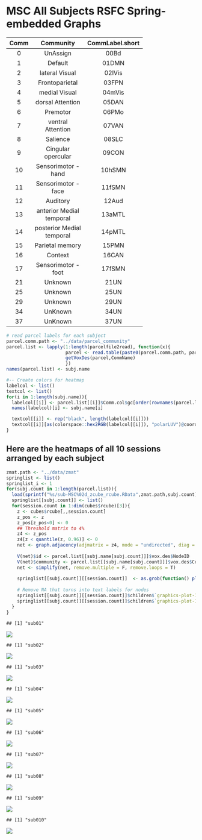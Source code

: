MSC All Subjects RSFC Spring-embedded Graphs
================

<table style="width:72%;">
<colgroup>
<col width="9%" />
<col width="38%" />
<col width="23%" />
</colgroup>
<thead>
<tr class="header">
<th align="center">Comm</th>
<th align="center">Community</th>
<th align="center">CommLabel.short</th>
</tr>
</thead>
<tbody>
<tr class="odd">
<td align="center">0</td>
<td align="center">UnAssign</td>
<td align="center">00Bd</td>
</tr>
<tr class="even">
<td align="center">1</td>
<td align="center">Default</td>
<td align="center">01DMN</td>
</tr>
<tr class="odd">
<td align="center">2</td>
<td align="center">lateral Visual</td>
<td align="center">02lVis</td>
</tr>
<tr class="even">
<td align="center">3</td>
<td align="center">Frontoparietal</td>
<td align="center">03FPN</td>
</tr>
<tr class="odd">
<td align="center">4</td>
<td align="center">medial Visual</td>
<td align="center">04mVis</td>
</tr>
<tr class="even">
<td align="center">5</td>
<td align="center">dorsal Attention</td>
<td align="center">05DAN</td>
</tr>
<tr class="odd">
<td align="center">6</td>
<td align="center">Premotor</td>
<td align="center">06PMo</td>
</tr>
<tr class="even">
<td align="center">7</td>
<td align="center">ventral Attention</td>
<td align="center">07VAN</td>
</tr>
<tr class="odd">
<td align="center">8</td>
<td align="center">Salience</td>
<td align="center">08SLC</td>
</tr>
<tr class="even">
<td align="center">9</td>
<td align="center">Cingular opercular</td>
<td align="center">09CON</td>
</tr>
<tr class="odd">
<td align="center">10</td>
<td align="center">Sensorimotor - hand</td>
<td align="center">10hSMN</td>
</tr>
<tr class="even">
<td align="center">11</td>
<td align="center">Sensorimotor - face</td>
<td align="center">11fSMN</td>
</tr>
<tr class="odd">
<td align="center">12</td>
<td align="center">Auditory</td>
<td align="center">12Aud</td>
</tr>
<tr class="even">
<td align="center">13</td>
<td align="center">anterior Medial temporal</td>
<td align="center">13aMTL</td>
</tr>
<tr class="odd">
<td align="center">14</td>
<td align="center">posterior Medial temporal</td>
<td align="center">14pMTL</td>
</tr>
<tr class="even">
<td align="center">15</td>
<td align="center">Parietal memory</td>
<td align="center">15PMN</td>
</tr>
<tr class="odd">
<td align="center">16</td>
<td align="center">Context</td>
<td align="center">16CAN</td>
</tr>
<tr class="even">
<td align="center">17</td>
<td align="center">Sensorimotor - foot</td>
<td align="center">17fSMN</td>
</tr>
<tr class="odd">
<td align="center">21</td>
<td align="center">Unknown</td>
<td align="center">21UN</td>
</tr>
<tr class="even">
<td align="center">25</td>
<td align="center">Unknown</td>
<td align="center">25UN</td>
</tr>
<tr class="odd">
<td align="center">29</td>
<td align="center">Unknown</td>
<td align="center">29UN</td>
</tr>
<tr class="even">
<td align="center">34</td>
<td align="center">UnKnown</td>
<td align="center">34UN</td>
</tr>
<tr class="odd">
<td align="center">37</td>
<td align="center">UnKnown</td>
<td align="center">37UN</td>
</tr>
</tbody>
</table>

``` r
# read parcel labels for each subject
parcel.comm.path <- "../data/parcel_community"
parcel.list <- lapply(1:length(parcelfile2read), function(x){
                      parcel <- read.table(paste0(parcel.comm.path, parcelfile2read[x]),sep = ",")
                      getVoxDes(parcel,CommName)
                      })
names(parcel.list) <- subj.name

#-- Create colors for heatmap
labelcol <- list()
textcol <- list()
for(i in 1:length(subj.name)){
  labelcol[[i]] <- parcel.list[[i]]$Comm.col$gc[order(rownames(parcel.list[[i]]$Comm.col$gc))]
  names(labelcol)[i] <- subj.name[i]

  textcol[[i]] <- rep("black", length(labelcol[[i]]))
  textcol[[i]][as(colorspace::hex2RGB(labelcol[[i]]), "polarLUV")@coords[,1] < 35] <- "white"  # Convert hex2RGB to lum
}
```

Here are the heatmaps of all 10 sessions arranged by each subject
-----------------------------------------------------------------

``` r
zmat.path <- "../data/zmat"
springlist <- list()
springlist_i <- 1
for(subj.count in 1:length(parcel.list)){
  load(sprintf("%s/sub-MSC%02d_zcube_rcube.RData",zmat.path,subj.count))
  springlist[[subj.count]] <- list()
  for(session.count in 1:dim(cubes$rcube)[3]){
    z <- cubes$rcube[,,session.count]
    z_pos <- z
    z_pos[z_pos<0] <- 0
    ## Threshold matrix to 4%
    z4 <- z_pos
    z4[z < quantile(z, 0.96)] <- 0
    net <- graph.adjacency(adjmatrix = z4, mode = "undirected", diag = F, weighted = T)
    
    V(net)$id <- parcel.list[[subj.name[subj.count]]]$vox.des$NodeID
    V(net)$community <- parcel.list[[subj.name[subj.count]]]$vox.des$Comm
    net <- simplify(net, remove.multiple = F, remove.loops = T) 
    
    springlist[[subj.count]][[session.count]]  <- as.grob(function() plot(net, layout=layout_with_fr, vertex.label=NA, vertex.size=7, vertex.color=parcel.list[[subj.name[subj.count]]]$vox.des$Comm.Col, alpha=.6))
   
    # Remove NA that turns into text labels for nodes
    springlist[[subj.count]][[session.count]]$children$`graphics-plot-1-text-1`$label <- ""
    springlist[[subj.count]][[session.count]]$children$`graphics-plot-1-text-2`$label <- ""
  }
}
```

    ## [1] "sub01"

![](DisplayMSC_SpringEmbedded_files/figure-markdown_github/plot_all_sub_session_spring-1.png)

    ## [1] "sub02"

![](DisplayMSC_SpringEmbedded_files/figure-markdown_github/plot_all_sub_session_spring-2.png)

    ## [1] "sub03"

![](DisplayMSC_SpringEmbedded_files/figure-markdown_github/plot_all_sub_session_spring-3.png)

    ## [1] "sub04"

![](DisplayMSC_SpringEmbedded_files/figure-markdown_github/plot_all_sub_session_spring-4.png)

    ## [1] "sub05"

![](DisplayMSC_SpringEmbedded_files/figure-markdown_github/plot_all_sub_session_spring-5.png)

    ## [1] "sub06"

![](DisplayMSC_SpringEmbedded_files/figure-markdown_github/plot_all_sub_session_spring-6.png)

    ## [1] "sub07"

![](DisplayMSC_SpringEmbedded_files/figure-markdown_github/plot_all_sub_session_spring-7.png)

    ## [1] "sub08"

![](DisplayMSC_SpringEmbedded_files/figure-markdown_github/plot_all_sub_session_spring-8.png)

    ## [1] "sub09"

![](DisplayMSC_SpringEmbedded_files/figure-markdown_github/plot_all_sub_session_spring-9.png)

    ## [1] "sub010"

![](DisplayMSC_SpringEmbedded_files/figure-markdown_github/plot_all_sub_session_spring-10.png)
